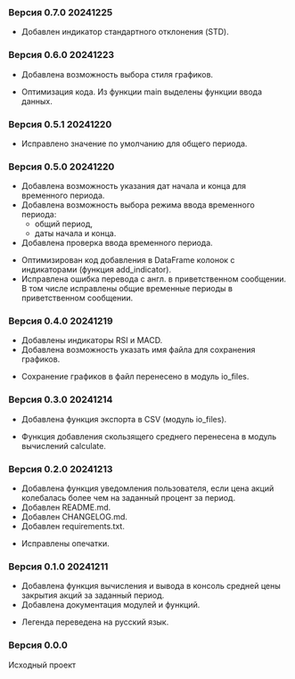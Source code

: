 ### Версия 0.7.0 20241225
+ Добавлен индикатор стандартного отклонения (STD).

### Версия 0.6.0 20241223
+ Добавлена возможность выбора стиля графиков.
* Оптимизация кода. Из функции main выделены функции ввода данных.

### Версия 0.5.1 20241220
* Исправлено значение по умолчанию для общего периода.

### Версия 0.5.0 20241220
+ Добавлена возможность указания дат начала и конца для временного периода.
+ Добавлена возможность выбора режима ввода временного периода:
    * общий период,
    * даты начала и конца.
+ Добавлена проверка ввода временного периода.
* Оптимизирован код добавления в DataFrame колонок с индикаторами (функция add_indicator).
* Исправлена ошибка перевода с англ. в приветственном сообщении.
  В том числе исправлены общие временные периоды в приветственном сообщении.

### Версия 0.4.0 20241219
+ Добавлены индикаторы RSI и MACD.
+ Добавлена возможность указать имя файла для сохранения графиков.
* Сохранение графиков в файл перенесено в модуль io_files.

### Версия 0.3.0 20241214
+ Добавлена функция экспорта в CSV (модуль io_files).
* Функция добавления скользящего среднего перенесена в модуль вычислений calculate.

### Версия 0.2.0 20241213
+ Добавлена функция уведомления пользователя, если цена акций колебалась более чем на заданный процент за период.
+ Добавлен README.md.
+ Добавлен CHANGELOG.md.
+ Добавлен requirements.txt.
* Исправлены опечатки.

### Версия 0.1.0 20241211
+ Добавлена функция вычисления и вывода в консоль средней цены закрытия акций за заданный период.
+ Добавлена документация модулей и функций.
* Легенда переведена на русский язык.

### Версия 0.0.0
Исходный проект
